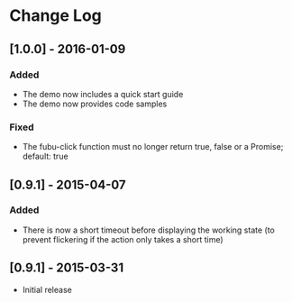 # Change Log

## [1.0.0] - 2016-01-09
### Added
- The demo now includes a quick start guide
- The demo now provides code samples

### Fixed
- The fubu-click function must no longer return true, false or a Promise; default: true

## [0.9.1] - 2015-04-07
### Added
- There is now a short timeout before displaying the working state (to prevent flickering if the action only takes a short time)

## [0.9.1] - 2015-03-31
- Initial release